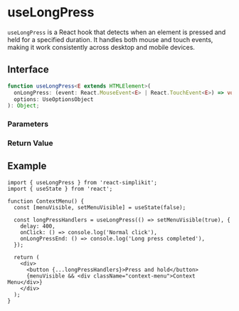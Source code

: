 # useLongPress

`useLongPress` is a React hook that detects when an element is pressed and held for a specified duration. It handles both mouse and touch events, making it work consistently across desktop and mobile devices.

## Interface

```ts
function useLongPress<E extends HTMLElement>(
  onLongPress: (event: React.MouseEvent<E> | React.TouchEvent<E>) => void,
  options: UseOptionsObject
): Object;
```

### Parameters

<Interface
  required
  name="onLongPress"
  type="(event: React.MouseEvent<E> | React.TouchEvent<E>) => void"
  description="The callback function to be executed when a long press is detected."
/>
<Interface
  name="options"
  type="Object"
  description="Configuration options for the long press behavior."
  :nested="[
    {
      name: 'options.delay',
      type: 'number',
      required: false,
      defaultValue: '500',
      description: 'The time in milliseconds before triggering the long press. Defaults to 500ms.'
    },
    {
      name: 'options.moveThreshold',
      type: 'Object',
      required: false,
      description: 'Maximum movement allowed before canceling a long press.'
    },
    {
      name: 'options.moveThreshold.x',
      type: 'number',
      required: false,
      description: 'Maximum horizontal movement in pixels.'
    },
    {
      name: 'options.moveThreshold.y',
      type: 'number',
      required: false,
      description: 'Maximum vertical movement in pixels.'
    },
    {
      name: 'options.onClick',
      type: '(event) => void',
      required: false,
      description: 'Optional function to execute on a normal click (press and release before delay).'
    },
    {
      name: 'options.onLongPressEnd',
      type: '(event) => void',
      required: false,
      description: 'Optional function to execute when a long press ends.'
    }
    ]"
/>

### Return Value

<Interface
  name=""
  type="Object"
  description="An object containing event handlers to spread onto a JSX element."
  :nested="[
    {
      name: 'onMouseDown',
      type: 'function',
      description: 'Handler for mouse down events.'
    },
    {
      name: 'onMouseUp',
      type: 'function',
      description: 'Handler for mouse up events.'
    },
    {
      name: 'onMouseLeave',
      type: 'function',
      description: 'Handler for mouse leave events.'
    },
    {
      name: 'onTouchStart',
      type: 'function',
      description: 'Handler for touch start events.'
    },
    {
      name: 'onTouchEnd',
      type: 'function',
      description: 'Handler for touch end events.'
    },
    {
      name: 'onTouchMove',
      type: 'function',
      description: 'Handler for touch move events (only included when moveThreshold is specified).'
    },
    {
      name: 'onMouseMove',
      type: 'function',
      description: 'Handler for mouse move events (only included when moveThreshold is specified).'
    }
    ]"
/>

## Example

```tsx
import { useLongPress } from 'react-simplikit';
import { useState } from 'react';

function ContextMenu() {
  const [menuVisible, setMenuVisible] = useState(false);

  const longPressHandlers = useLongPress(() => setMenuVisible(true), {
    delay: 400,
    onClick: () => console.log('Normal click'),
    onLongPressEnd: () => console.log('Long press completed'),
  });

  return (
    <div>
      <button {...longPressHandlers}>Press and hold</button>
      {menuVisible && <div className="context-menu">Context Menu</div>}
    </div>
  );
}
```
